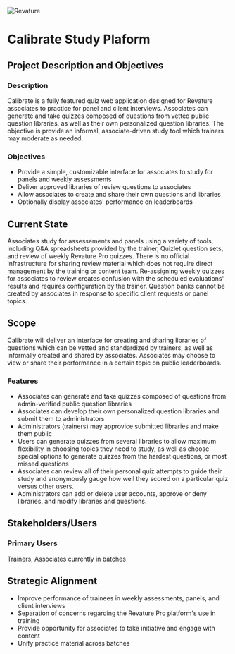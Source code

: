 ![Revature](https://github.com/pjw6193/caliber/blob/master/images/rev-brand.png) 

# Calibrate Study Plaform

## Project Description and Objectives

### Description

Calibrate is a fully featured quiz web application designed for Revature associates to practice for panel and client interviews. Associates can generate and take quizzes composed of questions from vetted public question libraries, as well as their own personalized question libraries. The objective is provide an informal, associate-driven study tool which trainers may moderate as needed. 

### Objectives

* Provide a simple, customizable interface for associates to study for panels and weekly assessments
* Deliver approved libraries of review questions to associates
* Allow associates to create and share their own questions and libraries
* Optionally display associates' performance on leaderboards

## Current State

Associates study for assessements and panels using a variety of tools, including 
Q&A spreadsheets provided by the trainer, Quizlet question sets, and review of weekly Revature Pro quizzes. 
There is no official infrastructure for sharing review material which does not require direct 
management by the training or content team. Re-assigning weekly quizzes for associates
to review creates confusion with the scheduled evaluations' results and requires configuration
by the trainer. Question banks cannot be created by associates in response to specific 
client requests or panel topics. 

## Scope

Calibrate will deliver an interface for creating and sharing libraries of questions which 
can be vetted and standardized by trainers, as well as informally created and shared by 
associates. Associates may choose to view or share their performance in a certain topic 
on public leaderboards. 

### Features 

* Associates can generate and take quizzes composed of questions from admin-verified public question libraries
* Associates can develop their own personalized question libraries and submit them to administrators 
* Administrators (trainers) may approvice submitted libraries and make them public
* Users can generate quizzes from several libraries to allow maximum flexibility in choosing topics they need to study, as well as choose special options to generate quizzes from the hardest questions, or most missed questions
* Associates can review all of their personal quiz attempts to guide their study and anonymously gauge how well they scored on a particular quiz versus other users. 
* Administrators can add or delete user accounts, approve or deny libraries, and modify libraries and questions.

## Stakeholders/Users

### Primary Users

Trainers, Associates currently in batches

## Strategic Alignment

* Improve performance of trainees in weekly assessments, panels, and client interviews
* Separation of concerns regarding the Revature Pro platform's use in training
* Provide opportunity for associates to take initiative and engage with content
* Unify practice material across batches
